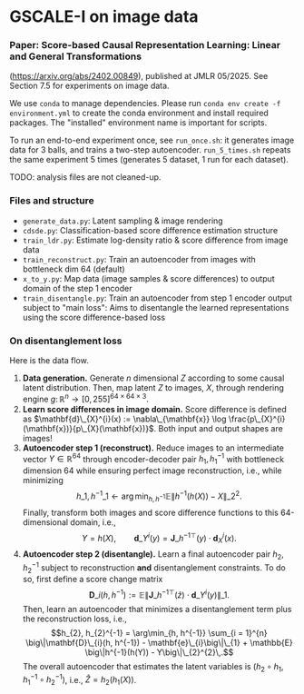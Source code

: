# GSCALE-I on image data

### Paper: Score-based Causal Representation Learning: Linear and General Transformations
(https://arxiv.org/abs/2402.00849), published at JMLR 05/2025. See Section 7.5 for experiments on image data.

We use `conda` to manage dependencies. Please run
``conda env create -f environment.yml``
to create the conda environment and install required packages.
The "installed" environment name is important for scripts.

To run an end-to-end experiment once, see `run_once.sh`: it generates image data for 3 balls, and trains a two-step autoencoder.
`run_5_times.sh` repeats the same experiment 5 times (generates 5 dataset, 1 run for each dataset).

TODO: analysis files are not cleaned-up.

### Files and structure

- `generate_data.py`: Latent sampling & image rendering
- `cdsde.py`: Classification-based score difference estimation
    structure
- `train_ldr.py`: Estimate log-density ratio & score difference
    from image data
- `train_reconstruct.py`: Train an autoencoder from images with
    bottleneck dim 64 (default)
- `x_to_y.py`: Map data (image samples & score differences) to
    output domain of the step 1 encoder
- `train_disentangle.py`: Train an autoencoder from step 1 encoder
    output subject to "main loss": Aims to disentangle the learned
    representations using the score difference-based loss

### On disentanglement loss

Here is the data flow.
1. **Data generation.** Generate $n$ dimensional $Z$ according to some causal latent distribution. Then, map latent $Z$ to images, $X$, through rendering engine $g \colon \mathbb{R}^{n} \to [0, 255]^{64 \times 64 \times 3}$.
3. **Learn score differences in image domain.** Score difference is defined as $\mathbf{d}\_{X}^{i}(x) := \nabla\_{\mathbf{x}} \log \frac{p\_{X}^{i}(\mathbf{x})}{p\_{X}(\mathbf{x})}$. Both input and output shapes are images!
4. **Autoencoder step 1 (reconstruct).** Reduce images to an intermediate vector $Y \in \mathbb{R}^{64}$ through encoder-decoder pair $h_{1}, h_{1}^{-1}$ with bottleneck dimension 64 while ensuring perfect image reconstruction, i.e., while minimizing $$h\_{1}, h^{-1}\_{1} \gets \arg\min_{h, h^{-1}} \mathbb{E} \big\|h^{-1}(h(X)) - X\big\|\_{2}^{2}  .$$ Finally, transform both images and score difference functions to this 64-dimensional domain, i.e., $$Y = h(X) , \qquad\mathbf{d}\_{Y}^{i}(y) = \mathbf{J}\_{h^{-1}}^{\top}(y) \cdot \mathbf{d}_{X}^{i}(x).$$
6. **Autoencoder step 2 (disentangle).** Learn a final autoencoder pair $h_{2}, h_{2}^{-1}$ subject to reconstruction **and** disentanglement constraints. To do so, first define a score change matrix $$\mathbf{D}\_{i}(h, h^{-1}) := \mathbb{E} \big\|\mathbf{J}\_{h^{-1}}^{\top}(\hat z) \cdot \mathbf{d}\_{Y}^{i}(y)\big\|\_{1}.$$ Then, learn an autoencoder that minimizes a disentanglement term plus the reconstruction loss, i.e.,
$$h_{2}, h_{2}^{-1} = \arg\min_{h, h^{-1}} \sum_{i = 1}^{n} \big\|\mathbf{D}\_{i}(h, h^{-1}) - \mathbf{e}\_{i}\big\|\_{1} + \mathbb{E} \big\|h^{-1}(h(Y)) - Y\big\|\_{2}^{2}\,.$$ The overall autoencoder that estimates the latent variables is $(h_{2} \circ h_{1}, h_{1}^{-1} \circ h_{2}^{-1})$, i.e., $\hat{Z} = h_{2}(h_{1}(X))$.
